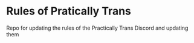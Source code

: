 # Rules of Pratically Trans

Repo for updating the rules of the Practically Trans Discord and updating them
